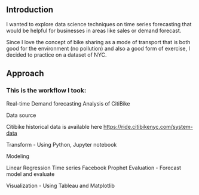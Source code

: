 
## Introduction
I wanted to explore data science techniques on time series forecasting that would be helpful for businesses in areas like sales or demand forecast.

Since I love the concept of bike sharing as a mode of transport that is both good for the environment (no pollution) and also a good form of exercise, I decided to practice on a dataset of NYC.

## Approach
### This is the workflow I took:

Real-time Demand forecasting Analysis of CitiBike


Data source

Citibike historical data is available here https://ride.citibikenyc.com/system-data

Transform - Using Python, Jupyter notebook

Modeling

Linear Regression
Time series
Facebook Prophet
Evaluation - Forecast model and evaluate

Visualization - Using Tableau and Matplotlib
